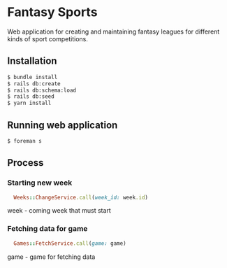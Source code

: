 # Fantasy Sports

Web application for creating and maintaining fantasy leagues for different kinds of sport competitions.

## Installation

```bash
$ bundle install
$ rails db:create
$ rails db:schema:load
$ rails db:seed
$ yarn install
```

## Running web application

```bash
$ foreman s
```

## Process

### Starting new week

```ruby
  Weeks::ChangeService.call(week_id: week.id)
```
week - coming week that must start

### Fetching data for game

```ruby
  Games::FetchService.call(game: game)
```
game - game for fetching data
